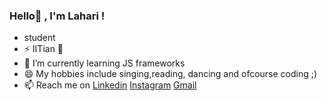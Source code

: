 ### Hello👋 , I'm Lahari !

-  student
- ⚡ IITian :metal:
- 🌱 I’m currently learning JS frameworks
- 😄 My hobbies include singing,reading, dancing and 
   ofcourse coding ;)
- 📫 Reach me on [Linkedin](http://www.linkedin.com/in/lahari-vippagunta-sharma-7a257b192)  [Instagram](http://www.instagram.com/lahari_v_ )  [Gmail](lahari.vippagunta.met19@itbhu.ac.in)
 
